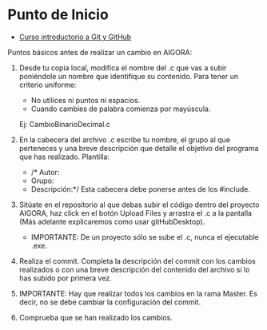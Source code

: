 # Punto de Inicio

- [Curso introductorio a Git y GitHub](https://github.com/oscarperpinan/intro_github/raw/master/intro_github.pdf)

Puntos básicos antes de realizar un cambio en AIGORA:
1. Desde tu copia local, modifica el nombre del .c que vas a subir poniéndole un nombre que identifique su contenido. Para tener un criterio uniforme:
      - No utilices ni puntos ni espacios.
      - Cuando cambies de palabra comienza por mayúscula.
      
      Ej: CambioBinarioDecimal.c
      
2. En la cabecera del archivo .c escribe tu nombre, el grupo al que perteneces y una breve descripción que detalle el objetivo del programa que has realizado.
    Plantilla:
     - /* Autor:
     -   Grupo:
     -  Descripción:*/
  Esta cabecera debe ponerse antes de los #include.

3. Sitúate en el repositorio al que debas subir el código dentro del proyecto AIGORA, haz click en el botón Upload Files y arrastra el .c a la pantalla (Más adelante explicaremos como usar gitHubDesktop).
   - IMPORTANTE: De un proyecto sólo se sube el .c, nunca el ejecutable .exe.

4. Realiza el commit. Completa la descripción del commit con los cambios realizados o con una breve descripción del contenido del archivo si lo has subido por primera vez.

5. IMPORTANTE: Hay que realizar todos los cambios en la rama Master. Es decir, no se debe cambiar la configuración del commit. 

6. Comprueba que se han realizado los cambios.





  
